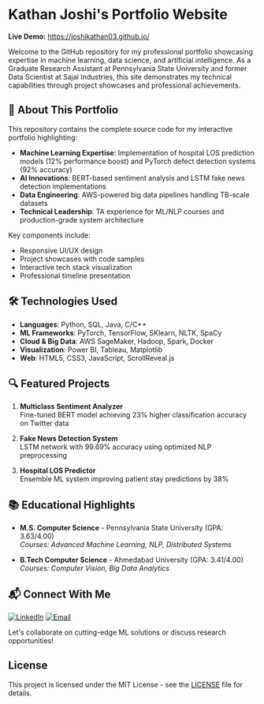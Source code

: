 # Kathan Joshi's Portfolio Website  
**Live Demo:** https://joshikathan03.github.io/  

Welcome to the GitHub repository for my professional portfolio showcasing expertise in machine learning, data science, and artificial intelligence. As a Graduate Research Assistant at Pennsylvania State University and former Data Scientist at Sajal Industries, this site demonstrates my technical capabilities through project showcases and professional achievements.

## 🚀 About This Portfolio

This repository contains the complete source code for my interactive portfolio highlighting:

- **Machine Learning Expertise**: Implementation of hospital LOS prediction models (12% performance boost) and PyTorch defect detection systems (92% accuracy)
- **AI Innovations**: BERT-based sentiment analysis and LSTM fake news detection implementations
- **Data Engineering**: AWS-powered big data pipelines handling TB-scale datasets
- **Technical Leadership**: TA experience for ML/NLP courses and production-grade system architecture

Key components include:
- Responsive UI/UX design
- Project showcases with code samples
- Interactive tech stack visualization
- Professional timeline presentation

## 🛠 Technologies Used
- **Languages**: Python, SQL, Java, C/C++
- **ML Frameworks**: PyTorch, TensorFlow, SKlearn, NLTK, SpaCy
- **Cloud & Big Data**: AWS SageMaker, Hadoop, Spark, Docker
- **Visualization**: Power BI, Tableau, Matplotlib
- **Web**: HTML5, CSS3, JavaScript, ScrollReveal.js

## 🔍 Featured Projects
1. **Multiclass Sentiment Analyzer**  
   Fine-tuned BERT model achieving 23% higher classification accuracy on Twitter data

2. **Fake News Detection System**  
   LSTM network with 99.69% accuracy using optimized NLP preprocessing

3. **Hospital LOS Predictor**  
   Ensemble ML system improving patient stay predictions by 38%

## 📚 Educational Highlights
- **M.S. Computer Science** - Pennsylvania State University (GPA: 3.63/4.00)  
  *Courses: Advanced Machine Learning, NLP, Distributed Systems*
  
- **B.Tech Computer Science** - Ahmedabad University (GPA: 3.41/4.00)  
  *Courses: Computer Vision, Big Data Analytics*

## 📬 Connect With Me
[![LinkedIn](https://img.shields.io/badge/LinkedIn-Connect-blue?style=flat&logo=linkedin)](https://linkedin.com/in/kjoshi03/)
[![Email](https://img.shields.io/badge/Email-Contact-red?style=flat&logo=gmail)](mailto:joshikathan03@gmail.com)

Let's collaborate on cutting-edge ML solutions or discuss research opportunities!

## License
This project is licensed under the MIT License - see the [LICENSE](LICENSE) file for details.
